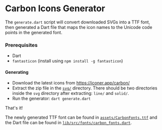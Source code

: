 # Carbon Icons Generator

The `generate.dart` script will convert downloaded SVGs into a TTF font, then generated a Dart file that maps the icon names to the Unicode code points in the generated font.

### Prerequisites

- Dart
- `fantasticon` (install using `npm install -g fantasticon`)

#### Generating

- Download the latest icons from https://iconer.app/carbon/
- Extract the zip file in the [`svg/`](./svg/) directory. There should be two directories inside the `svg` directory after extracting: `line/` and `solid/`.
- Run the generator: `dart generate.dart`

That's it!

The newly generated TTF font can be found in [`assets/CarbonFonts.ttf`](../assets/CarbonFonts.ttf) and the Dart file can be found in [`lib/src/fonts/carbon_fonts.dart`](../lib/src/fonts/carbon_fonts.dart).
